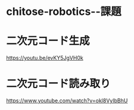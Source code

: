 # chitose-robotics--課題


# 二次元コード生成
https://youtu.be/evKY5JgVH0k

# 二次元コード読み取り
https://www.youtube.com/watch?v=okl8VyIbBhU
